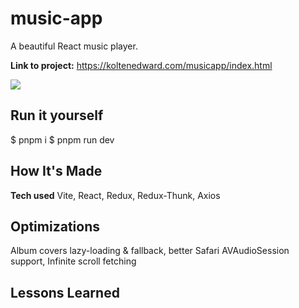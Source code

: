 # music-app

A beautiful React music player.

**Link to project:** https://koltenedward.com/musicapp/index.html

![](images/preview.gif)

## Run it yourself
$ pnpm i
$ pnpm run dev

## How It's Made

**Tech used** Vite, React, Redux, Redux-Thunk, Axios



## Optimizations
Album covers lazy-loading & fallback, better Safari AVAudioSession support, Infinite scroll fetching


## Lessons Learned



